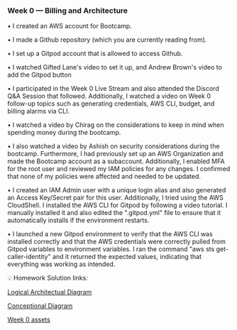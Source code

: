 ### Week 0 — Billing and Architecture

• I created an AWS account for Bootcamp. 

• I made a Github repository (which you are currently reading from).

• I set up a Gitpod account that is allowed to access Github. 

• I watched Gifted Lane's video to set it up, and Andrew Brown's video to add the Gitpod button

• I participated in the Week 0 Live Stream and also attended the Discord Q&A Session that followed. Additionally, I watched a video on Week 0 follow-up topics such as generating credentials, AWS CLI, budget, and billing alarms via CLI.

• I watched a video by Chirag on the considerations to keep in mind when spending money during the bootcamp.

• I also watched a video by Ashish on security considerations during the bootcamp. Furthermore, I had previously set up an AWS Organization and made the Bootcamp account as a subaccount. Additionally, I enabled MFA for the root user and reviewed my IAM policies for any changes. I confirmed that none of my policies were affected and needed to be updated.

• I created an IAM Admin user with a unique login alias and also generated an Access Key/Secret pair for this user. Additionally, I tried using the AWS CloudShell. I installed the AWS CLI for Gitpod by following a video tutorial. I manually installed it and also edited the ".gitpod.yml" file to ensure that it automatically installs if the environment restarts.

• I launched a new Gitpod environment to verify that the AWS CLI was installed correctly and that the AWS credentials were correctly pulled from Gitpod variables to environment variables. I ran the command "aws sts get-caller-identity" and it returned the expected values, indicating that everything was working as intended.

:bulb: Homework Solution links:

[Logical Architectual Diagram](https://lucid.app/lucidchart/8c0de0ca-39bd-48f1-ae4c-a1d544594505/edit?viewport_loc=-504%2C-901%2C3275%2C1742%2C0_0&invitationId=inv_4a6763c3-e501-4a69-8834-5e7a9c78ce90)

[Conceptional Diagram](https://lucid.app/lucidchart/13223fc5-be39-48c1-bf61-bd0548eccb1e/edit?viewport_loc=-153%2C1%2C2412%2C1283%2C0_0&invitationId=inv_8d69da79-f7f8-4644-b61d-9c6bba0e82d2)

[Week 0 assets](https://github.com/armansat/aws-bootcamp-cruddur-2023/tree/main/journal/week0-assets)
